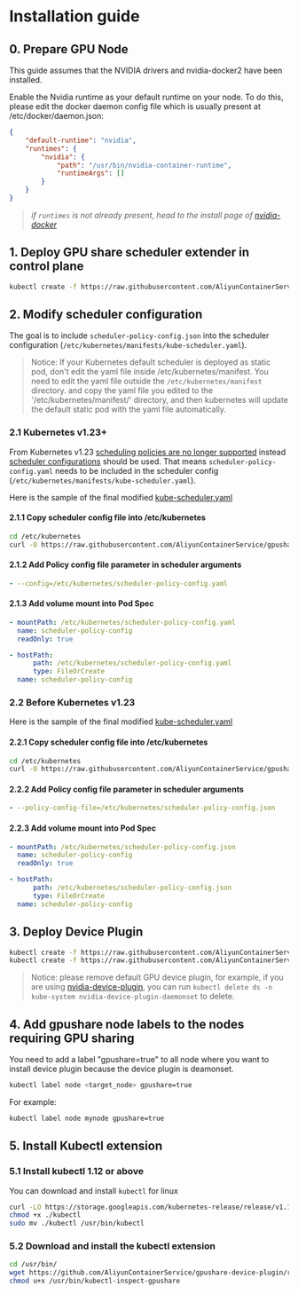 # Installation guide

## 0\. Prepare GPU Node

This guide assumes that the NVIDIA drivers and nvidia-docker2 have been installed.

Enable the Nvidia runtime as your default runtime on your node. To do this, please edit the docker daemon config file which is usually present at /etc/docker/daemon.json:

```json
{
    "default-runtime": "nvidia",
    "runtimes": {
        "nvidia": {
            "path": "/usr/bin/nvidia-container-runtime",
            "runtimeArgs": []
        }
    }
}
```

> *if `runtimes` is not already present, head to the install page of [nvidia-docker](https://github.com/NVIDIA/nvidia-docker)*

## 1\. Deploy GPU share scheduler extender in control plane

```bash
kubectl create -f https://raw.githubusercontent.com/AliyunContainerService/gpushare-scheduler-extender/master/config/gpushare-schd-extender.yaml
```

## 2\. Modify scheduler configuration
The goal is to include `scheduler-policy-config.json` into the scheduler configuration (`/etc/kubernetes/manifests/kube-scheduler.yaml`).

> Notice: If your Kubernetes default scheduler is deployed as static pod, don't edit the yaml file inside /etc/kubernetes/manifest. You need to edit the yaml file outside the `/etc/kubernetes/manifest` directory. and copy the yaml file you edited to the '/etc/kubernetes/manifest/' directory, and then kubernetes will update the default static pod with the yaml file automatically.

### 2.1 Kubernetes v1.23+
From Kubernetes v1.23 [scheduling policies are no longer supported](https://kubernetes.io/docs/reference/scheduling/policies/) instead [scheduler configurations](https://kubernetes.io/docs/reference/scheduling/config/) should be used.
That means `scheduler-policy-config.yaml` needs to be included in the scheduler config (`/etc/kubernetes/manifests/kube-scheduler.yaml`).

Here is the sample of the final modified [kube-scheduler.yaml](../config/kube-scheduler-v1.23+.yaml)

#### 2.1.1 Copy scheduler config file into /etc/kubernetes

```bash
cd /etc/kubernetes
curl -O https://raw.githubusercontent.com/AliyunContainerService/gpushare-scheduler-extender/master/config/scheduler-policy-config.yaml
```
#### 2.1.2 Add Policy config file parameter in scheduler arguments

```yaml
- --config=/etc/kubernetes/scheduler-policy-config.yaml
```

#### 2.1.3 Add volume mount into Pod Spec

```yaml
- mountPath: /etc/kubernetes/scheduler-policy-config.yaml
  name: scheduler-policy-config
  readOnly: true
```

```yaml
- hostPath:
      path: /etc/kubernetes/scheduler-policy-config.yaml
      type: FileOrCreate
  name: scheduler-policy-config
```

### 2.2 Before Kubernetes v1.23

Here is the sample of the final modified [kube-scheduler.yaml](../config/kube-scheduler.yaml)

#### 2.2.1 Copy scheduler config file into /etc/kubernetes

```bash
cd /etc/kubernetes
curl -O https://raw.githubusercontent.com/AliyunContainerService/gpushare-scheduler-extender/master/config/scheduler-policy-config.json
```

#### 2.2.2 Add Policy config file parameter in scheduler arguments

```yaml
- --policy-config-file=/etc/kubernetes/scheduler-policy-config.json
```

#### 2.2.3 Add volume mount into Pod Spec

```yaml
- mountPath: /etc/kubernetes/scheduler-policy-config.json
  name: scheduler-policy-config
  readOnly: true
```

```yaml
- hostPath:
      path: /etc/kubernetes/scheduler-policy-config.json
      type: FileOrCreate
  name: scheduler-policy-config
```

## 3\. Deploy Device Plugin

```bash
kubectl create -f https://raw.githubusercontent.com/AliyunContainerService/gpushare-device-plugin/master/device-plugin-rbac.yaml
kubectl create -f https://raw.githubusercontent.com/AliyunContainerService/gpushare-device-plugin/master/device-plugin-ds.yaml
```

> Notice: please remove default GPU device plugin, for example, if you are using [nvidia-device-plugin](https://github.com/NVIDIA/k8s-device-plugin/blob/v1.11/nvidia-device-plugin.yml), you can run `kubectl delete ds -n kube-system nvidia-device-plugin-daemonset` to delete.

## 4\. Add gpushare node labels to the nodes requiring GPU sharing
You need to add a label "gpushare=true" to all node where you want to install device plugin because the device plugin is deamonset. 
```bash
kubectl label node <target_node> gpushare=true
```

For example:

```bash
kubectl label node mynode gpushare=true
```

## 5\. Install Kubectl extension


### 5.1 Install kubectl 1.12 or above
You can download and install `kubectl` for linux

```bash
curl -LO https://storage.googleapis.com/kubernetes-release/release/v1.12.1/bin/linux/amd64/kubectl
chmod +x ./kubectl
sudo mv ./kubectl /usr/bin/kubectl
```

### 5.2 Download and install the kubectl extension

```bash
cd /usr/bin/
wget https://github.com/AliyunContainerService/gpushare-device-plugin/releases/download/v0.3.0/kubectl-inspect-gpushare
chmod u+x /usr/bin/kubectl-inspect-gpushare
```
